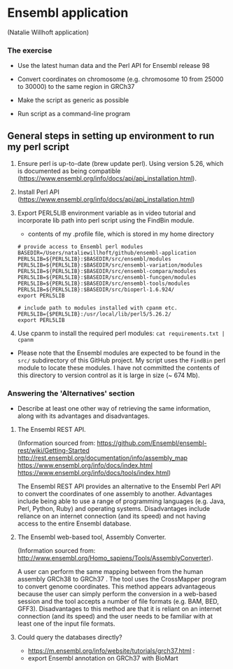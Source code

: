 # Ensembl application

(Natalie Willhoft application)

### The exercise

* Use the latest human data and the Perl API for Ensembl release 98

* Convert coordinates on chromosome (e.g. chromosome 10 from 25000 to 30000) to the same region in GRCh37

* Make the script as generic as possible

* Run script as a command-line program

## General steps in setting up environment to run my perl script

1. Ensure perl is up-to-date (brew update perl). Using version 5.26, which is documented as being compatible (https://www.ensembl.org/info/docs/api/api_installation.html).

1. Install Perl API (https://www.ensembl.org/info/docs/api/api_installation.html)

1. Export PERL5LIB environment variable as in video tutorial and incorporate lib path into perl script using the FindBin module.

    * contents of my .profile file, which is stored in my home directory

    ```
    # provide access to Ensembl perl modules
    BASEDIR=/Users/nataliewillhoft/github/ensembl-application
    PERL5LIB=${PERL5LIB}:$BASEDIR/src/ensembl/modules
    PERL5LIB=${PERL5LIB}:$BASEDIR/src/ensembl-variation/modules
    PERL5LIB=${PERL5LIB}:$BASEDIR/src/ensembl-compara/modules
    PERL5LIB=${PERL5LIB}:$BASEDIR/src/ensembl-funcgen/modules
    PERL5LIB=${PERL5LIB}:$BASEDIR/src/ensembl-tools/modules
    PERL5LIB=${PERL5LIB}:$BASEDIR/src/bioperl-1.6.924/
    export PERL5LIB

    # include path to modules installed with cpanm etc.
    PERL5LIB={$PERL5LIB}:/usr/local/lib/perl5/5.26.2/
    export PERL5LIB
    ```

1. Use cpanm to install the required perl modules: `cat requirements.txt | cpanm`

* Please note that the Ensembl modules are expected to be found in the `src/` subdirectory of this GitHub project. My script uses the `FindBin` perl module to locate these modules. I have not committed the contents of this directory to version control as it is large in size (~ 674 Mb).

### Answering the 'Alternatives' section

* Describe at least one other way of retrieving the same information, along with its advantages and disadvantages.

1. The Ensembl REST API.

   (Information sourced from: 
      https://github.com/Ensembl/ensembl-rest/wiki/Getting-Started
      http://rest.ensembl.org/documentation/info/assembly_map
      https://www.ensembl.org/info/docs/index.html
      https://www.ensembl.org/info/docs/tools/index.html)
   
   The Ensembl REST API provides an alternative to the Ensembl Perl API to convert the coordinates of one assembly to another. Advantages include being able to use a range of programming languages (e.g. Java, Perl, Python, Ruby) and operating systems. Disadvantages include reliance on an internet connection (and its speed) and not having access to the entire Ensembl database.


1. The Ensembl web-based tool, Assembly Converter.

   (Information sourced from:
      http://www.ensembl.org/Homo_sapiens/Tools/AssemblyConverter). 
      
   A user can perform the same mapping between from the human assembly GRCh38 to GRCh37 . The tool uses the CrossMapper program to convert genome coordinates. This method appears advantageous because the user can simply perform the conversion in a web-based session and the tool accepts a number of file formats (e.g. BAM, BED, GFF3). Disadvantages to this method are that it is reliant on an internet connection (and its speed) and the user needs to be familiar with at least one of the input file formats.

1. Could query the databases directly?

    * https://m.ensembl.org/info/website/tutorials/grch37.html :
    * export Ensembl annotation on GRCh37 with BioMart

